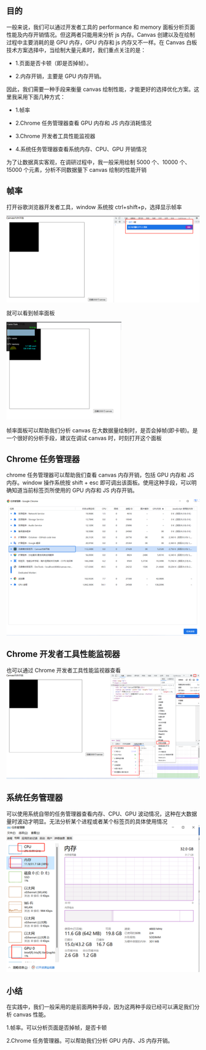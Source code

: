 ## 目的

一般来说，我们可以通过开发者工具的 performance 和 memory 面板分析页面性能及内存开销情况。但这两者只能用来分析 js 内存。Canvas 创建以及在绘制过程中主要消耗的是 GPU 内存，GPU 内存和 js 内存又不一样。在 Canvas 白板技术方案选择中，当绘制大量元素时，我们重点关注的是：

- 1.页面是否卡顿（即是否掉帧）。

- 2.内存开销，主要是 GPU 内存开销。

因此，我们需要一种手段来衡量 canvas 绘制性能，才能更好的选择优化方案。这里我采用下面几种方式：

- 1.帧率

- 2.Chrome 任务管理器查看 GPU 内存和 JS 内存消耗情况

- 3.Chrome 开发者工具性能监视器

- 4.系统任务管理器查看系统内存、CPU、GPU 开销情况

为了让数据真实客观，在调研过程中，我一般采用绘制 5000 个、10000 个、15000 个元素，分析不同数据量下 canvas 绘制的性能开销

## 帧率

打开谷歌浏览器开发者工具，window 系统按 ctrl+shift+p，选择显示帧率

![image](../../excalidraw-app/memory_02.png)

就可以看到帧率面板

![image](../../excalidraw-app/memory_03.png)

帧率面板可以帮助我们分析 canvas 在大数据量绘制时，是否会掉帧(即卡顿)。是一个很好的分析手段，建议在调试 canvas 时，时刻打开这个面板

## Chrome 任务管理器

chrome 任务管理器可以帮助我们查看 canvas 内存开销，包括 GPU 内存和 JS 内存。window 操作系统按 shift + esc 即可调出该面板。使用这种手段，可以明确知道当前标签页所使用的 GPU 内存和 JS 内存开销。

![image](../../excalidraw-app/memory_04.png)

## Chrome 开发者工具性能监视器

也可以通过 Chrome 开发者工具性能监视器查看
![image](../../excalidraw-app/memory_05.png)

## 系统任务管理器

可以使用系统自带的任务管理器查看内存、CPU、GPU 波动情况，这种在大数据量时波动才明显。无法分析某个进程或者某个标签页的具体使用情况
![image](../../excalidraw-app/memory_06.png)

## 小结

在实践中，我们一般采用的是前面两种手段，因为这两种手段已经可以满足我们分析 canvas 性能。

1.帧率。可以分析页面是否掉帧，是否卡顿

2.Chrome 任务管理器。可以帮助我们分析 GPU 内存、JS 内存开销。
